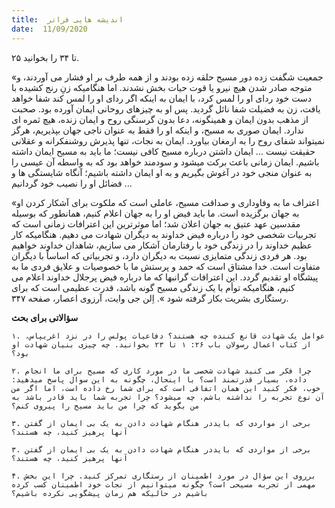 ```yaml
---
title:  اندیشه هایی فراتر
date:  11/09/2020
---
```


۲۵ تا ۳۴ را بخوانید.

«جمعیت شگفت زده دور مسیح حلقه زده بودند و از همه طرف بر او فشار می آوردند، و متوجه صادر شدن هیچ نیرو یا قوت حیات بخش نشدند. اما هنگامیکه زنِ رنج کشیده با دست خود ردای او را لمس کرد، با ایمان به اینکه اگر ردای او را لمس کند شفا خواهد یافت، زن به فضیلت شفا نائل گردید. پس او به چیزهای روحانی ایمان آورده بود. صحبت از مذهب بدون ایمان و همینگونه، دعا بدون گرسنگی روح و ایمان زنده، هیچ ثمره ای ندارد. ایمان صوری به مسیح، و اینکه او را فقط به عنوان ناجی جهان بپذیریم، هرگز نمیتواند شفای روح را به ارمغان بیاورد. ایمان به نجات، تنها پذیرش روشنفکرانه و عقلانی حقیقت نیست ... ایمان داشتن درباره مسیح کافی نیست؛ ما باید به مسیح ایمان داشته باشیم. ایمان زمانی باعث برکت میشود و سودمند خواهد بود که به واسطه آن عیسی را به عنوان منجی خود در آغوش بگیریم و به او ایمان داشته باشیم؛ آنگاه شایستگی ها و فضائل او را نصیب خود گردانیم  ...

«اعتراف ما به وفاوداری و صداقت مسیح، عاملی است که ملکوت برای آشکار کردن او به جهان برگزیده است. ما باید فیض او را به جهان اعلام کنیم، همانطور که بوسیله مقدسین عهد عتیق به جهان اعلان شد؛ اما موثرترین این اعترافات زمانی است که تجربیات شخصی خود را درباره فیض خداوند به دیگران شهادت می دهیم. هنگامیکه کار عظیم خداوند را در زندگی خود با رفتارمان آشکار می سازیم، شاهدان خداوند خواهیم بود. هر فردی زندگی متمایزی نسبت به دیگران دارد، و تجربیاتی که اساساً با دیگران متفاوت است. خدا مشتاق است که حمد و پرستش ما با خصوصیات و علایق فردی ما به پیشگاه او تقدیم گردد. این اعترافات گرانبها که ما درباره فیض پرجلال خداوند اعلام می کنیم، هنگامیکه توأم با یک زندگی مسیح گونه باشد، قدرت عظیمی است که برای رستگاری بشریت بکار گرفته شود ». اِلن جی وایت، آرزوی اعصار، صفحه ۳۴۷.

**سؤالاتی برای بحث**

`۱. عوامل یک شهادت قانع کننده چه هستند؟ دفاعیات پولس را در نزد اغریپاس، از کتاب اعمال رسولان باب ۲۶: ۱ تا ۲۳ بخوانید. چه چیزی بنیان شهادت او بود؟`

`۲. چرا فکر می کنید شهادت شخصی ما در مورد کاری که مسیح برای ما انجام داده، بسیار قدرتمند است؟ با اینحال، چگونه به این سوال پاسخ میدهید: خوب، فکر کنید این همان اتفاقی است که برای شما رخ داده است، اما اگر من آن نوع تجربه را نداشته باشم، چه میشود؟ چرا تجربه شما باید قادر باشد به من بگوید که چرا من باید مسیح را پیروی کنم؟`

`۳. برخی از مواردی که بایددر هنگام شهادت دادن به یک بی ایمان از گفتن آنها پرهیز کنید، چه هستند؟`

`۳. برخی از مواردی که بایددر هنگام شهادت دادن به یک بی ایمان از گفتن آنها پرهیز کنید، چه هستند؟`

`۴. برروی این سؤال در مورد اطمینان از رستگاری تمرکز کنید. چرا این بخش مهمی از تجربه مسیحی است؟ چگونه میتوانیم از نجات خود اطمینان کسب کرده باشیم در حالیکه هم زمان پیشگویی نکرده باشیم؟`